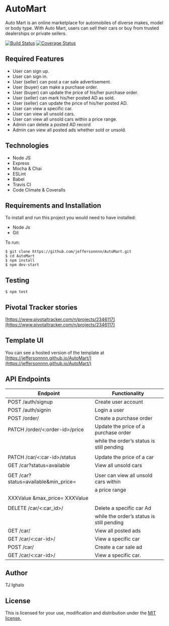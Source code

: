 # AutoMart

Auto Mart is an online marketplace for automobiles of diverse makes, model or body type. With
Auto Mart, users can sell their cars or buy from trusted dealerships or private sellers.

[![Build Status](https://travis-ci.com/jeffersonnnn/AutoMart.svg?branch=feature)](https://travis-ci.com/jeffersonnnn/AutoMart) [![Coverage Status](https://coveralls.io/repos/github/jeffersonnnn/AutoMart/badge.svg?branch=feature)](https://coveralls.io/github/jeffersonnnn/AutoMart?branch=feature)

## Required Features

- User can sign up.
- User can sign in.
- User (seller) can post a car sale advertisement.
- User (buyer) can make a purchase order.
- User (buyer) can update the price of his/her purchase order.
- User (seller) can mark his/her posted AD as sold.
- User (seller) can update the price of his/her posted AD.
- User can view a specific car.
- User can view all unsold cars.
- User can view all unsold cars within a price range.
- Admin can delete a posted AD record
- Admin can view all posted ads whether sold or unsold.

## Technologies

- Node JS
- Express
- Mocha & Chai
- ESLint
- Babel
- Travis CI
- Code Climate & Coveralls

## Requirements and Installation

To install and run this project you would need to have installed:

- Node Js
- Git

To run:

```
$ git clone https://github.com/jeffersonnnn/AutoMart.git
$ cd AutoMart
$ npm install
$ npm dev-start
```

## Testing

```
$ npm test
```

## Pivotal Tracker stories

[https://www.pivotaltracker.com/n/projects/2346117](https://www.pivotaltracker.com/n/projects/2346117)

## Template UI

You can see a hosted version of the template at [https://jeffersonnnn.github.io/AutoMart/](https://jeffersonnnn.github.io/AutoMart/)

## API Endpoints

| Endpoint                              | Functionality                             |
| ------------------------------------- | ----------------------------------------- |
| POST /auth/signup                     | Create user account                       |
| POST /auth/signin                     | Login a user                              |
| POST /order/                          | Create a purchase order                   |
| PATCH /order/<:order-id>/price        | Update the price of a purchase order      |
|                                       | while the order’s status is still pending |
|                                       |                                           |
| PATCH /car/<:car-id>/status           | Update the price of a car                 |
| GET /car?status=available             | View all unsold cars                      |
|                                       |                                           |
| GET /car?status=available&min_price=​ | User can view all unsold cars within      |
|                                       | a price range                             |
| XXXValue​ &max_price=​ XXXValue       |                                           |
|                                       |                                           |
| DELETE /car/<:car_id>/                | Delete a specific car Ad                  |
|                                       | while the order’s status is still pending |
| GET /car/                             | View all posted ads                       |
| GET /car/<:car-id>/                   | View a specific car                       |
| POST /car/                            | Create a car sale ad                      |
| GET /car/<:car-id>/                   | View a specific car.                      |

## Author

TJ Ighalo

## License

This is licensed for your use, modification and distribution under the [MIT license.](https://opensource.org/licenses/MIT)
